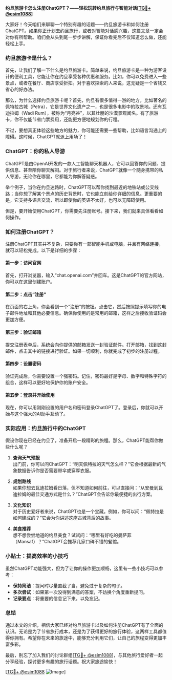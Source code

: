 **约旦旅游卡怎么注册ChatGPT？——轻松玩转约旦旅行与智能对话[[TG💪+ @esim1088](https://t.me/s/esim1088)]**

大家好！今天咱们来聊聊一个特别有趣的话题——约旦旅游卡和如何注册ChatGPT。如果你正计划去约旦旅行，或者对智能对话感兴趣，这篇文章一定会对你有所帮助。咱们会从头到尾一步步讲解，保证你看完后不仅知道怎么做，还能轻松上手。

### 约旦旅游卡是什么？

首先，让我们了解一下什么是约旦旅游卡。简单来说，约旦旅游卡是一种为游客设计的便利工具，它能让你在约旦享受各种优惠和服务。比如，你可以免费进入一些景点，或者在餐厅、商店享受折扣。对于喜欢探索的人来说，这无疑是一个省钱又省心的好办法。

那么，为什么选择约旦旅游卡呢？首先，约旦有很多值得一游的地方，比如著名的佩特拉古城（Petra），它是世界文化遗产之一，也是很多电影中的取景地。还有瓦迪拉姆（Wadi Rum），被称为“月亮谷”，以其壮丽的沙漠景观闻名。有了旅游卡，你不仅能节省门票费用，还能更方便地规划你的行程。

不过，要想真正体验这些地方的魅力，你可能还需要一些帮助，比如语言沟通上的障碍。这时候，ChatGPT就派上用场了！

### ChatGPT：你的私人导游

ChatGPT是由OpenAI开发的一款人工智能聊天机器人，它可以回答你的问题、提供信息、甚至陪你聊天解闷。对于旅行者来说，ChatGPT就像一个随身携带的私人导游，无论你在哪里，它都能为你解答疑惑。

举个例子，当你在约旦迷路时，ChatGPT可以帮你找到最近的地铁站或公交线路；当你想了解某个景点的历史背景时，它也能立刻给你详细的信息。更重要的是，它支持多语言交流，所以即使你的英语不太好，也可以无障碍使用。

但是，要开始使用ChatGPT，你需要先注册账号。接下来，我们就来具体看看如何操作。

### 如何注册ChatGPT？

注册ChatGPT其实并不复杂，只要你有一部智能手机或电脑，并且有网络连接，就可以轻松完成。以下是详细的步骤：

#### 第一步：访问官网
首先，打开浏览器，输入“chat.openai.com”并回车。这是ChatGPT的官方网站，你可以在这里创建账户。

#### 第二步：点击“注册”
在页面的右上角，你会看到一个“注册”的按钮。点击它，然后按照提示填写你的电子邮件地址和其他必要信息。确保你使用的是常用的邮箱，这样之后接收验证码会更加方便。

#### 第三步：验证邮箱
提交注册表单后，系统会向你提供的邮箱发送一封验证邮件。打开邮箱，找到这封邮件，点击其中的链接进行验证。如果一切顺利，你就完成了初步的注册过程。

#### 第四步：设置密码
验证完成后，你需要设置一个强密码。记住，密码最好是字母、数字和特殊字符的组合，这样可以更好地保护你的账户安全。

#### 第五步：登录并开始使用
现在，你可以用刚刚设置的用户名和密码登录ChatGPT了。登录后，你就可以开始与这个强大的AI助手互动了。

### 实际应用：约旦旅行中的ChatGPT

假设你现在已经在约旦了，准备开启一段精彩的旅程。那么，ChatGPT能帮你做些什么呢？

1. **查询天气预报**  
   出门前，你可以问ChatGPT：“明天佩特拉的天气怎么样？”它会根据最新的气象数据告诉你是否需要带伞或穿厚衣服。

2. **规划路线**  
   如果你想去瓦迪拉姆看日落，但不知道如何前往，可以直接问：“从安曼到瓦迪拉姆的最佳交通方式是什么？”ChatGPT会告诉你最便捷的出行方案。

3. **文化知识**  
   对于历史爱好者来说，ChatGPT也是一个宝藏。例如，你可以问：“佩特拉是如何建成的？”它会为你讲述这座古城背后的故事。

4. **美食推荐**  
   想不想尝尝地道的约旦美食？试试问：“哪里有好吃的曼萨菲（Mansaf）？”ChatGPT会推荐几家口碑不错的餐馆。

### 小贴士：提高效率的小技巧

虽然ChatGPT功能强大，但为了让你的操作更加顺畅，这里有一些小技巧可以参考：

- **保持简洁**：提问时尽量直截了当，避免过于复杂的句子。
- **多次尝试**：如果第一次没得到满意的答案，不妨换个角度重新提问。
- **记录要点**：将重要的信息记下来，以免忘记。

### 总结

通过本文的介绍，相信大家已经对约旦旅游卡以及如何注册ChatGPT有了全面的认识。无论是为了节省旅行成本，还是为了获得更好的旅行体验，这两样工具都值得你拥有。希望你在未来的旅途中，能够充分利用它们，让自己的旅程变得更加丰富多彩。

最后，别忘了加入我们的讨论群组[[TG💪+ @esim1088](https://t.me/s/esim1088)]，与其他旅行爱好者一起分享经验，探讨更多有趣的旅行话题。祝大家旅途愉快！

[[TG💪+ @esim1088](https://t.me/s/esim1088) ![Image](https://i.postimg.cc/4NQfJmqS/Snipaste-2025-05-13-00-14-12.png)]